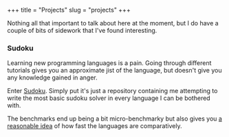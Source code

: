 +++
title = "Projects"
slug = "projects"
+++

Nothing all that important to talk about here at the moment, but I do have a couple of bits of sidework that I've found
interesting.

### Sudoku

Learning new programming languages is a pain. Going through different tutorials gives you an approximate jist of the
language, but doesn't give you any knowledge gained in anger.

Enter [Sudoku](https://github.com/dolondro/sudoku). Simply put it's just a repository containing me attempting to write
the most basic sudoku solver in every language I can be bothered with.

The benchmarks end up being a bit micro-benchmarky but also gives you [a reasonable idea](https://github.com/Dolondro/sudoku/blob/master/benchmark.md)
of how fast the languages are comparatively.
